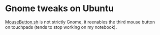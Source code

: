 # Gnome tweaks on Ubuntu

[MouseButton.sh](MouseButton.sh) is not strictly Gnome, it reenables the third mouse button on touchpads (tends to stop working on my notebook).

